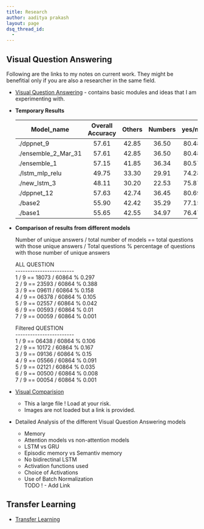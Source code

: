 ```yaml
---
title: Research
author: aaditya prakash
layout: page
dsq_thread_id:
  - 
---
```



## Visual Question Answering

Following are the links to my notes on current work. They might be benefitial only if you are also a researcher in the same field.

 * [Visual Question Answering]( {{site.baseurl}}/notes/research/vqa/ ) - contains basic modules and ideas that I am experimenting with.


 * __Temporary Results__

    |Model_name | Overall Accuracy |    Others    |    Numbers    | yes/no      |
    |-----------|:------------------:|:------------:|:--------------:|:--------:|
    |./dppnet_9                   |57.61 | 42.85 | 36.50 | 80.48|
    |./ensemble_2_Mar_31          |57.61 | 42.85 | 36.50 | 80.48|
    |./ensemble_1              |57.15 | 41.85 | 36.34 | 80.57|
    |./lstm_mlp_relu      |49.75 | 33.30 | 29.91 | 74.28|
    |./new_lstm_3              |48.11 | 30.20 | 22.53 | 75.87|
    |./dppnet_12                    |57.63 | 42.74 | 36.45 | 80.69|
    |./base2                   |55.90 | 42.42 | 35.29 | 77.15|
    |./base1                      |55.65 | 42.55 | 34.97 | 76.47|


 * __Comparison of results from different models__
    
    Number of unique answers / total number of models  == total questions with those unique answers / Total questions  % percentage of questions with those number of unique answers

    ALL QUESTION <br />
    ------------------------ <br />
    1 / 9  ==  18073 / 60864  %  0.297 <br />
    2 / 9  ==  23593 / 60864  %  0.388 <br />
    3 / 9  ==  09611 / 60864  %  0.158 <br />
    4 / 9  ==  06378 / 60864  %  0.105 <br />
    5 / 9  ==  02557 / 60864  %  0.042 <br />
    6 / 9  ==  00593 / 60864  %  0.01 <br />
    7 / 9  ==  00059 / 60864  %  0.001 <br />



    Filtered QUESTION <br />
    ------------------------ <br />
    1 / 9  ==  06438 / 60864  %  0.106 <br />
    2 / 9  ==  10172 / 60864  %  0.167 <br />
    3 / 9  ==  09136 / 60864  %  0.15 <br />
    4 / 9  ==  05566 / 60864  %  0.091 <br />
    5 / 9  ==  02121 / 60864  %  0.035 <br />
    6 / 9  ==  00500 / 60864  %  0.008 <br />
    7 / 9  ==  00054 / 60864  %  0.001 <br />


  * [Visual Comparision](http://gpgpu.cs-i.brandeis.edu/shankar/submissions_vqa/project_comparison/comparison_mar31.html)  <br/>
    * This a large file ! Load at your risk. 
    * Images are not loaded but a link is provided.


  * Detailed Analysis of the different Visual Question Answering models
    * Memory
    * Attention models vs non-attention models
    * LSTM vs GRU
    * Episodic memory vs Semantiv memory
    * No bidirectinal LSTM
    * Activation functions used
    * Choice of Activations
    * Use of Batch Normalization
    <br />TODO ! - Add Link


## Transfer Learning 

 * [Transfer Learning]({{site.baseurl}}/notes/research/transfer/ )






